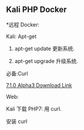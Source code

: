 ## Kali PHP Docker

*远程 Docker:


Kali: Apt-get

1. apt-get update 
更新系统.

2. apt-get upgrade
升级系统.





必备:Curl







[7.1.0 Alpha3 Download Link][1]

Web: 




Kali 下载 PHP7:
用 curl.

安装 curl




[1]:	https://downloads.php.net/~krakjoe/php-7.1.0alpha3.tar.gz